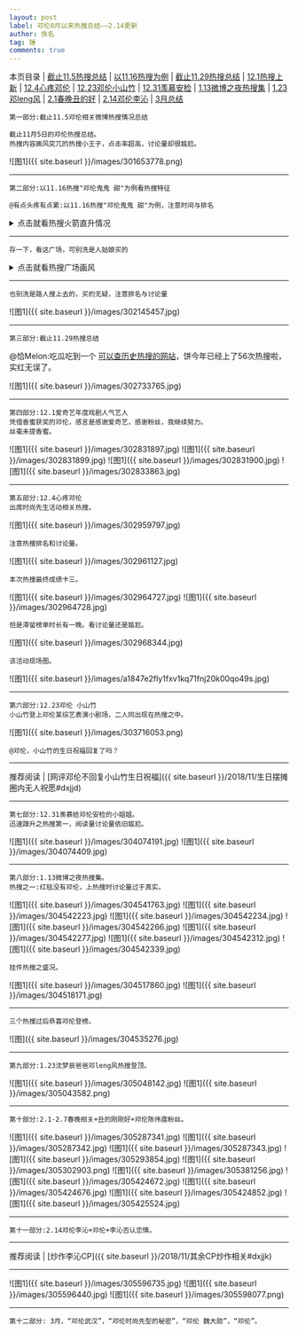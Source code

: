 ```yaml
---
layout: post
label: 邓伦8月以来热搜总结——2.14更新
author: 佚名
tag: 锤
comments: true
---
```

本页目录 \| [截止11.5热搜总结](#dxjje) \| [以11.16热搜为例](#dxjja) \| [截止11.29热搜总结](#dxjjb) \| [12.1热搜上新](#dxjjc) \| [12.4心疼邓伦](#dxjjd) \| [12.23邓伦小山竹](#dxjjf) \| [12.31羡慕安检](#dxjjg) \| [1.13微博之夜热搜集](#dxjjh)  \| [1.23邓leng风](#dxjji) \| [2.1春晚丑的好](#dxjjj) \| [2.14邓伦李沁](#dxjjk) \| [3月总结](#dxjjl)

<a class="anchor" name="dxjje"></a>

    第一部分:截止11.5邓伦相关微博热搜情况总结
    
    截止11月5日的邓伦热搜总结。
    热搜内容画风突兀的热搜小王子，点击率超高，讨论量却很尴尬。
    

![图1]({{ site.baseurl }}/images/301653778.png)

---

<a class="anchor" name="dxjja"></a>

    第二部分:以11.16热搜"邓伦鬼鬼 甜"为例看热搜特征
    
    @有点头疼有点累:以11.16热搜"邓伦鬼鬼 甜"为例，注意时间与排名

<details><summary>点击就看热搜火箭直升情况</summary>
<img src="{{ site.baseurl }}/images/302143569.jpg">
<img src="{{ site.baseurl }}/images/302143573.jpg">
<img src="{{ site.baseurl }}/images/302143577.jpg">
<img src="{{ site.baseurl }}/images/302143578.jpg">
<img src="{{ site.baseurl }}/images/302143579.jpg">
<img src="{{ site.baseurl }}/images/302143581.jpg">
<img src="{{ site.baseurl }}/images/302143585.jpg">
<img src="{{ site.baseurl }}/images/302143586.jpg">
<img src="{{ site.baseurl }}/images/302143587.jpg">
</details>

---

    存一下，看这广场，可别洗是人姑娘买的

<details><summary>点击就看热搜广场画风</summary>
<img src="{{ site.baseurl }}/images/302145220.jpg">
</details>

---

    也别洗是路人搜上去的，买的无疑，注意排名与讨论量

![图1]({{ site.baseurl }}/images/302145457.jpg)

---

<a class="anchor" name="dxjjb"></a>

    第三部分:截止11.29热搜总结
    
@恰Melon:吃瓜吃到一个 [可以查历史热搜的网站](www.enlightent.com/research/rank/weiboSearchRank#)，饼今年已经上了56次热搜啦，实红无误了。

![图1]({{ site.baseurl }}/images/302733765.jpg)

---

<a class="anchor" name="dxjjc"></a>

    第四部分:12.1爱奇艺年度戏剧人气艺人
    凭借香蜜获奖的邓伦，感言是感谢爱奇艺，感谢粉丝，我继续努力。
    丝毫未提香蜜。


![图1]({{ site.baseurl }}/images/302831897.jpg)
![图1]({{ site.baseurl }}/images/302831899.jpg)
![图1]({{ site.baseurl }}/images/302831900.jpg)
![图1]({{ site.baseurl }}/images/302833863.jpg)


---

<a class="anchor" name="dxjjd"></a>

    第五部分:12.4心疼邓伦
    出席时尚先生活动相关热搜。

![图1]({{ site.baseurl }}/images/302959797.jpg)

    注意热搜排名和讨论量。
    
![图1]({{ site.baseurl }}/images/302961127.jpg)

    本次热搜最终成绩卡三。
    
    
![图1]({{ site.baseurl }}/images/302964727.jpg)
![图1]({{ site.baseurl }}/images/302964728.jpg)

    但是滞留榜单时长有一晚。看讨论量还是尴尬。
    
![图1]({{ site.baseurl }}/images/302968344.jpg)
    
    该活动现场图。

![图1]({{ site.baseurl }}/images/a1847e2fly1fxv1kq71fnj20k00qo49s.jpg)

---

<a class="anchor" name="dxjjf"></a>

    第六部分:12.23邓伦 小山竹
    小山竹登上邓伦某综艺表演小剧场，二人同出现在热搜之中。

![图1]({{ site.baseurl }}/images/303716053.png)

    @邓伦，小山竹的生日祝福回复了吗？

---

推荐阅读 | [网评邓伦不回复小山竹生日祝福]({{ site.baseurl }}/2018/11/生日摆摊圈内无人祝愿#dxjjd)

---


<a class="anchor" name="dxjjg"></a>

    第七部分:12.31羡慕给邓伦安检的小姐姐。
    迅速蹿升之热搜第一，阅读量讨论量依旧尴尬。

![图1]({{ site.baseurl }}/images/304074191.jpg)
![图1]({{ site.baseurl }}/images/304074409.jpg)

---


<a class="anchor" name="dxjjh"></a>

    第八部分:1.13微博之夜热搜集。
    热搜之一:红毯没有邓伦，上热搜时讨论量过于真实。

![图1]({{ site.baseurl }}/images/304541763.jpg)
![图1]({{ site.baseurl }}/images/304542223.jpg)
![图1]({{ site.baseurl }}/images/304542234.jpg)
![图1]({{ site.baseurl }}/images/304542266.jpg)
![图1]({{ site.baseurl }}/images/304542277.jpg)
![图1]({{ site.baseurl }}/images/304542312.jpg)
![图1]({{ site.baseurl }}/images/304542339.jpg)


    挂件热搜之盛况。

![图1]({{ site.baseurl }}/images/304517860.jpg)
![图1]({{ site.baseurl }}/images/304518171.jpg)


---

    三个热搜过后恭喜邓伦登榜。

![图]({{ site.baseurl }}/images/304535276.jpg) 



---


<a class="anchor" name="dxjji"></a>

    第九部分:1.23沈梦辰爸爸邓leng风热搜登顶。

![图1]({{ site.baseurl }}/images/305048142.jpg)
![图1]({{ site.baseurl }}/images/305043582.png)

---


<a class="anchor" name="dxjjj"></a>

    第十部分:2.1-2.7春晚相关+丑的刚刚好+邓伦陈伟霆粉丝。

![图1]({{ site.baseurl }}/images/305287341.jpg)
![图1]({{ site.baseurl }}/images/305287342.jpg)
![图1]({{ site.baseurl }}/images/305287343.jpg)
![图1]({{ site.baseurl }}/images/305293854.jpg)
![图1]({{ site.baseurl }}/images/305302903.png)
![图1]({{ site.baseurl }}/images/305381256.jpg)
![图1]({{ site.baseurl }}/images/305424672.jpg)
![图1]({{ site.baseurl }}/images/305424676.jpg)
![图1]({{ site.baseurl }}/images/305424852.jpg)
![图1]({{ site.baseurl }}/images/305425524.jpg)


---


<a class="anchor" name="dxjjk"></a>

    第十一部分:2.14邓伦李沁+邓伦+李沁否认恋情。
    
---

推荐阅读 | [炒作李沁CP]({{ site.baseurl }}/2018/11/其余CP炒作相关#dxjjk)

---

    
![图1]({{ site.baseurl }}/images/305596735.jpg)
![图1]({{ site.baseurl }}/images/305596440.jpg)
![图1]({{ site.baseurl }}/images/305598077.png)

---


<a class="anchor" name="dxjjl"></a>

    第十二部分: 3月，“邓伦武汉”，“邓伦时尚先型的秘密”，“邓伦 魏大勋”，“邓伦”。
    
